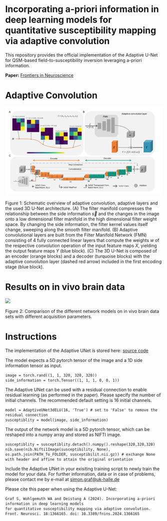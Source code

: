 # Incorporating a-priori information in deep learning models for quantitative susceptibility mapping via adaptive convolution

This repository provides the official implementation of the Adaptive U-Net for QSM-based field-to-susceptibility inversion leveraging a-priori information.

**Paper:** [Frontiers in Neuroscience](https://doi.org/10.3389/fnins.2024.1366165   )


# Adaptive Convolution

![](Figures/Figure1.png)

Figure 1: Schematic overview of adaptive convolution, adaptive layers and the used 3D U-Net architecture. (A) The filter manifold compresses the relationship between the side information $\vec{s}$ and the changes in the image onto a low dimensional filter manifold in the high dimensional filter weight space. By changing the side information, the filter kernel values itself change, sweeping along the smooth filter manifold. (B) Adaptive convolutional layers are built from the Filter Manifold Network (FMN) consisting of 4 fully connected linear layers that compute the weights *w* of the respective convolution operation of the input feature maps *X*, yielding the output feature maps *Y* (blue block). (C) The 3D U-Net is composed of an encoder (orange blocks) and a decoder (turquoise blocks) with the adaptive convolution layer (dashed red arrow) included in the first encoding stage (blue block).

# Results on in vivo brain data
![](Figures/Figure2.png)

Figure 2: Comparison of the different network models on in vivo brain data sets with different acquisition parameters.

# Instructions 

The implementation of the Adaptive UNet is stored here: [source code](AdaptiveConvolutionQSM/Model/)

The model expects a 5D pytorch tensor of the image and a 1D side information tensor as input. 

```
image = torch.rand((1, 1, 320, 320, 320))
side_information = torch.Tensor((1, 1, 1, 0, 0, 1))
```

The Adaptive UNet can be used with a residual connection to enable residual learning (as performed in the paper). Please specify the number of initial channels. The recommended default setting is 16 initial channels.

```
model = AdaptiveUNet3dELU(16, 'True') # set to 'False' to remove the residual connection
susceptiblity = model(image, side_information)
```

The output of the network model is a 5D pytorch tensor, which can be reshaped into a numpy array and stored as NIFTI image.

```
susceptiblity = susceptiblity.detach().numpy().reshape(320,320,320)
nib.save(nib.Nifti1Image(susceptibility, None), os.path.join(PATH_To_FOLDER, susceptibilit.nii.gz)) # exchange None with header and affine to attain the original orientation 
```

Include the Adaptive UNet in your exisiting training script to newly train the model for your data. 
For further information, data or in case of problems, please contact me by e-mail at simon.graf@uk-halle.de



Please cite this paper when using the Adaptive U-Net: 

    Graf S, Wohlgemuth WA and Deistung A (2024). Incorporating a-priori information in deep learning models 
    for quantitative susceptibility mapping via adaptive convolution. Front. Neurosci. 18:1366165. doi: 10.3389/fnins.2024.1366165         
